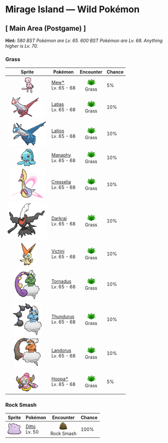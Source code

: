 # Mirage Island — Wild Pokémon

## [ Main Area (Postgame) ]

**Hint:** <i>580 BST Pokémon are Lv. 65. 600 BST Pokémon are Lv. 68. Anything higher is Lv. 70.</i>

### Grass

| Sprite | Pokémon | Encounter | Chance |
|:------:|---------|:---------:|--------|
| ![Mew*](../../assets/sprites/mew/front.gif "Mew*: Mew is said to possess the genetic composition of all Pokémon. It is capable of making itself invisible at will, so it entirely avoids notice even if it approaches people.") | [Mew*](../../pokemon/mew.md/)<br>Lv. 65 - 68 | ![Grass](../../assets/encounter_types/grass.png "Grass")<br>Grass | 5% |
| ![Latias](../../assets/sprites/latias/front.gif "Latias: Latias is highly intelligent and capable of understanding human speech. It is covered with a glass-like down. The Pokémon enfolds its body with its down and refracts light to alter its appearance.") | [Latias](../../pokemon/latias.md/)<br>Lv. 65 - 68 | ![Grass](../../assets/encounter_types/grass.png "Grass")<br>Grass | 10% |
| ![Latios](../../assets/sprites/latios/front.gif "Latios: Latios will only open its heart to a Trainer with a compassionate spirit. This Pokémon can fly faster than a jet plane by folding its forelegs to minimize air resistance.") | [Latios](../../pokemon/latios.md/)<br>Lv. 65 - 68 | ![Grass](../../assets/encounter_types/grass.png "Grass")<br>Grass | 10% |
| ![Manaphy](../../assets/sprites/manaphy/front.gif "Manaphy: It starts its life with a wondrous power that permits it to bond with any kind of Pokémon.") | [Manaphy](../../pokemon/manaphy.md/)<br>Lv. 65 - 68 | ![Grass](../../assets/encounter_types/grass.png "Grass")<br>Grass | 10% |
| ![Cresselia](../../assets/sprites/cresselia/front.gif "Cresselia: Those who sleep holding Cresselia’s feather are assured of joyful dreams. It is said to represent the crescent moon.") | [Cresselia](../../pokemon/cresselia.md/)<br>Lv. 65 - 68 | ![Grass](../../assets/encounter_types/grass.png "Grass")<br>Grass | 10% |
| ![Darkrai](../../assets/sprites/darkrai/front.gif "Darkrai: It can lull people to sleep and make them dream. It is active during nights of the new moon.") | [Darkrai](../../pokemon/darkrai.md/)<br>Lv. 65 - 68 | ![Grass](../../assets/encounter_types/grass.png "Grass")<br>Grass | 10% |
| ![Victini](../../assets/sprites/victini/front.gif "Victini: When it shares the infinite energy it creates, that being’s entire body will be overflowing with power.") | [Victini](../../pokemon/victini.md/)<br>Lv. 65 - 68 | ![Grass](../../assets/encounter_types/grass.png "Grass")<br>Grass | 10% |
| ![Tornadus](../../assets/sprites/tornadus-incarnate/front.gif "Tornadus: Tornadus expels massive energy from its tail, causing severe storms. Its power is great enough to blow houses away.") | [Tornadus](../../pokemon/tornadus-incarnate.md/)<br>Lv. 65 - 68 | ![Grass](../../assets/encounter_types/grass.png "Grass")<br>Grass | 10% |
| ![Thundurus](../../assets/sprites/thundurus-incarnate/front.gif "Thundurus: As it flies around, it shoots lightning all over the place and causes forest fires. It is therefore disliked.") | [Thundurus](../../pokemon/thundurus-incarnate.md/)<br>Lv. 65 - 68 | ![Grass](../../assets/encounter_types/grass.png "Grass")<br>Grass | 10% |
| ![Landorus](../../assets/sprites/landorus-incarnate/front.gif "Landorus: From the forces of lightning and wind, it creates energy to give nutrients to the soil and make the land abundant.") | [Landorus](../../pokemon/landorus-incarnate.md/)<br>Lv. 65 - 68 | ![Grass](../../assets/encounter_types/grass.png "Grass")<br>Grass | 10% |
| ![Hoopa*](../../assets/sprites/hoopa/front.gif "Hoopa*: It is said to be able to seize anything it desires with its six rings and six huge arms. With its power sealed, it is transformed into a much smaller form.") | [Hoopa*](../../pokemon/hoopa.md/)<br>Lv. 65 - 68 | ![Grass](../../assets/encounter_types/grass.png "Grass")<br>Grass | 5% |

### Rock Smash

| Sprite | Pokémon | Encounter | Chance |
|:------:|---------|:---------:|--------|
| ![Ditto](../../assets/sprites/ditto/front.gif "Ditto: Ditto rearranges its cell structure to transform itself into other shapes. However, if it tries to transform itself into something by relying on its memory, this Pokémon manages to get details wrong.") | [Ditto](../../pokemon/ditto.md/)<br>Lv. 50 | ![Rock Smash](../../assets/encounter_types/rock_smash.png "Rock Smash")<br>Rock Smash | 100% |

